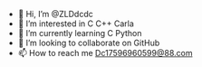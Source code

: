 - 👋 Hi, I’m @ZLDdcdc
- 👀 I’m interested in C C++ Carla 
- 🌱 I’m currently learning C Python
- 💞️ I’m looking to collaborate on GitHub
- 📫 How to reach me Dc17596960599@88.com

<!---
ZLDdcdc/ZLDdcdc is a ✨ special ✨ repository because its `README.md` (this file) appears on your GitHub profile.
You can click the Preview link to take a look at your changes.
--->
